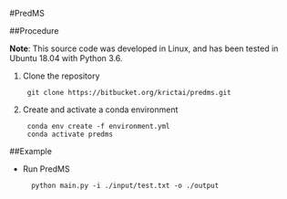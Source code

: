 #PredMS

##Procedure

**Note**: 
This source code was developed in Linux, and has been tested in Ubuntu 18.04 with Python 3.6.

1. Clone the repository

        git clone https://bitbucket.org/krictai/predms.git

2. Create and activate a conda environment

        conda env create -f environment.yml
        conda activate predms

##Example

- Run PredMS

        python main.py -i ./input/test.txt -o ./output 

